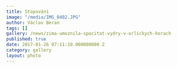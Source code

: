 ```yaml
---
title: Stopování
image: "/media/IMG_0402.JPG"
author: Václav Beran
tags: []
gallery: /news/zima-umoznila-spocitat-vydry-v-orlickych-horach
published: true
date: 2017-01-26 07:11:19.000000000 Z
category: gallery
layout: photo
---
```

